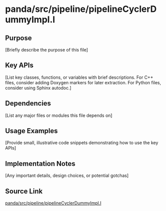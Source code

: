 # panda/src/pipeline/pipelineCyclerDummyImpl.I

## Purpose
[Briefly describe the purpose of this file]

## Key APIs
[List key classes, functions, or variables with brief descriptions.
For C++ files, consider adding Doxygen markers for later extraction.
For Python files, consider using Sphinx autodoc.]

## Dependencies
[List any major files or modules this file depends on]

## Usage Examples
[Provide small, illustrative code snippets demonstrating how to use the key APIs]

## Implementation Notes
[Any important details, design choices, or potential gotchas]

## Source Link
[panda/src/pipeline/pipelineCyclerDummyImpl.I](link_to_source_repository/panda/src/pipeline/pipelineCyclerDummyImpl.I)
